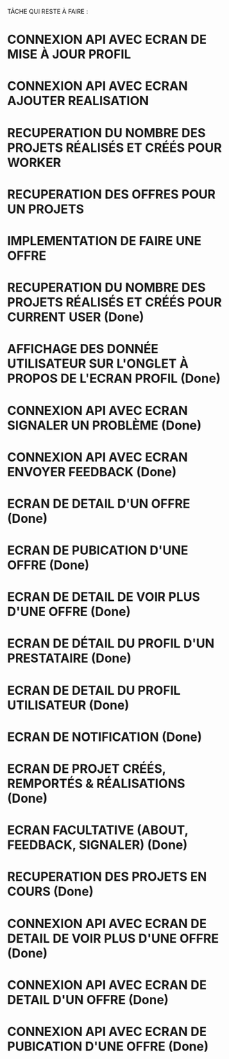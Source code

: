 TÂCHE QUI RESTE À FAIRE :
# CONNEXION API AVEC ECRAN DE MISE À JOUR PROFIL
# CONNEXION API AVEC ECRAN AJOUTER REALISATION
# RECUPERATION DU NOMBRE DES PROJETS RÉALISÉS ET CRÉÉS POUR WORKER

# RECUPERATION DES OFFRES POUR UN PROJETS
# IMPLEMENTATION DE FAIRE UNE OFFRE

# RECUPERATION DU NOMBRE DES PROJETS RÉALISÉS ET CRÉÉS POUR CURRENT USER (Done)
# AFFICHAGE DES DONNÉE UTILISATEUR SUR L'ONGLET À PROPOS DE L'ECRAN PROFIL (Done)
# CONNEXION API AVEC ECRAN SIGNALER UN PROBLÈME (Done)
# CONNEXION API AVEC ECRAN ENVOYER FEEDBACK (Done)
 # ECRAN DE DETAIL D'UN OFFRE (Done)
 # ECRAN DE PUBICATION D'UNE OFFRE (Done)
  # ECRAN DE DETAIL DE VOIR PLUS D'UNE OFFRE (Done)
 # ECRAN DE DÉTAIL DU PROFIL D'UN PRESTATAIRE (Done)
 # ECRAN DE DETAIL DU PROFIL UTILISATEUR (Done)
 # ECRAN DE NOTIFICATION (Done)
 # ECRAN DE PROJET CRÉÉS, REMPORTÉS & RÉALISATIONS (Done)
 # ECRAN FACULTATIVE (ABOUT, FEEDBACK, SIGNALER) (Done)
 # RECUPERATION DES PROJETS EN COURS (Done)
# CONNEXION API AVEC ECRAN DE DETAIL DE VOIR PLUS D'UNE OFFRE (Done)
# CONNEXION API AVEC ECRAN DE DETAIL D'UN OFFRE (Done)
# CONNEXION API AVEC ECRAN DE PUBICATION D'UNE OFFRE (Done)